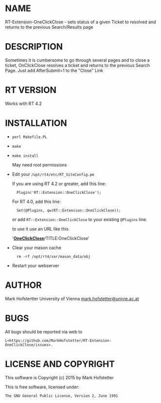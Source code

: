 # NAME

RT-Extension-OneClickClose - sets status of a given Ticket to resolved and returns to the previous Search/Results page

# DESCRIPTION

Sometimes it is cumbersome to go through several pages and to close a ticket, OnClickClose resolves a ticket and returns 
to the previous Search Page. Just add AfterSubmit=1 to the "Close" Link

# RT VERSION

Works with RT 4.2

# INSTALLATION

- `perl Makefile.PL`
- `make`
- `make install`

    May need root permissions

- Edit your `/opt/rt4/etc/RT_SiteConfig.pm`

    If you are using RT 4.2 or greater, add this line:

        Plugin('RT::Extension::OneClickClose');

    For RT 4.0, add this line:

        Set(@Plugins, qw(RT::Extension::OneClickClose));

    or add `RT::Extension::OneClickClose` to your existing `@Plugins` line.

    to use it use an URL like this

    '<B><A HREF="\_\_WebPath\_\_/Ticket/Update.html?Status=resolved&SubmitTicket=1&id=\_\_id\_\_&AfterSubmitReturn=1">OneClickClose</a></B>/TITLE:OneClickClose'

- Clear your mason cache

        rm -rf /opt/rt4/var/mason_data/obj

- Restart your webserver

# AUTHOR

Mark Hofstertter University of Vienna  <mark.hofstetter@univie.ac.at>

# BUGS

All bugs should be reported via web to

    L<https://github.com/MarkHofstetter/RT-Extension-OneClickClose/issues>.

# LICENSE AND COPYRIGHT

This software is Copyright (c) 2015 by Mark Hofstetter

This is free software, licensed under:

    The GNU General Public License, Version 2, June 1991
